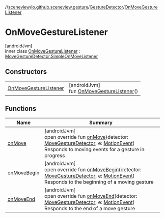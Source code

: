 //[sceneview](../../../../index.md)/[io.github.sceneview.gesture](../../index.md)/[GestureDetector](../index.md)/[OnMoveGestureListener](index.md)

# OnMoveGestureListener

[androidJvm]\
inner class [OnMoveGestureListener](index.md) : [MoveGestureDetector.SimpleOnMoveListener](../../-move-gesture-detector/-simple-on-move-listener/index.md)

## Constructors

| | |
|---|---|
| [OnMoveGestureListener](-on-move-gesture-listener.md) | [androidJvm]<br>fun [OnMoveGestureListener](-on-move-gesture-listener.md)() |

## Functions

| Name | Summary |
|---|---|
| [onMove](on-move.md) | [androidJvm]<br>open override fun [onMove](on-move.md)(detector: [MoveGestureDetector](../../-move-gesture-detector/index.md), e: [MotionEvent](https://developer.android.com/reference/kotlin/android/view/MotionEvent.html))<br>Responds to moving events for a gesture in progress |
| [onMoveBegin](on-move-begin.md) | [androidJvm]<br>open override fun [onMoveBegin](on-move-begin.md)(detector: [MoveGestureDetector](../../-move-gesture-detector/index.md), e: [MotionEvent](https://developer.android.com/reference/kotlin/android/view/MotionEvent.html))<br>Responds to the beginning of a moving gesture |
| [onMoveEnd](on-move-end.md) | [androidJvm]<br>open override fun [onMoveEnd](on-move-end.md)(detector: [MoveGestureDetector](../../-move-gesture-detector/index.md), e: [MotionEvent](https://developer.android.com/reference/kotlin/android/view/MotionEvent.html))<br>Responds to the end of a move gesture |
